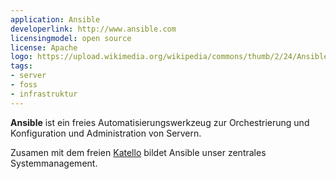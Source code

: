 ```yaml
---
application: Ansible
developerlink: http://www.ansible.com
licensingmodel: open source
license: Apache
logo: https://upload.wikimedia.org/wikipedia/commons/thumb/2/24/Ansible_logo.svg/100px-Ansible_logo.svg.png
tags:
- server
- foss
- infrastruktur
---
```

__Ansible__ ist ein  freies Automatisierungswerkzeug zur Orchestrierung und Konfiguration und Administration von Servern.


Zusamen mit dem freien [Katello](/software/katello) bildet Ansible unser zentrales Systemmanagement.


<!-- more -->
